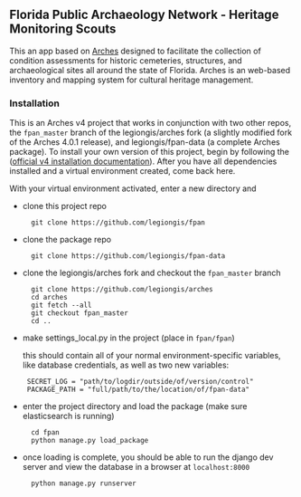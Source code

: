 ## Florida Public Archaeology Network - Heritage Monitoring Scouts

This an app based on [Arches](http://archesproject.org/) designed to facilitate the collection of condition assessments for historic cemeteries, structures, and archaeological sites all around the state of Florida. Arches is an web-based inventory and mapping system for cultural heritage management.

### Installation

This is an Arches v4 project that works in conjunction with two other repos, the `fpan_master` branch of the legiongis/arches fork (a slightly modified fork of the Arches 4.0.1 release), and legiongis/fpan-data (a complete Arches package). To install your own version of this project, begin by following the ([official v4 installation documentation](https://arches4.readthedocs.io/en/latest/requirements-and-dependencies/)). After you have all dependencies installed and a virtual environment created, come back here.

With your virtual environment activated, enter a new directory and

- clone this project repo
       
        git clone https://github.com/legiongis/fpan
       
- clone the package repo
       
        git clone https://github.com/legiongis/fpan-data
       
- clone the legiongis/arches fork and checkout the `fpan_master` branch
       
        git clone https://github.com/legiongis/arches
        cd arches
        git fetch --all
        git checkout fpan_master
        cd ..
       
- make settings_local.py in the project (place in `fpan/fpan`)

    this should contain all of your normal environment-specific variables, like database credentials, as well as two new variables:
   
       SECRET_LOG = "path/to/logdir/outside/of/version/control"
       PACKAGE_PATH = "full/path/to/the/location/of/fpan-data"
       
- enter the project directory and load the package (make sure elasticsearch is running)
    
        cd fpan
        python manage.py load_package
        
- once loading is complete, you should be able to run the django dev server and view the database in a browser at `localhost:8000`
        
        python manage.py runserver
